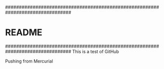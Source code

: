 ################################################################################
# README
################################################################################
This is a test of GitHub

Pushing from Mercurial
